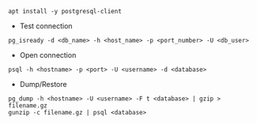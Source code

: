 ```
apt install -y postgresql-client
```

- Test connection
```
pg_isready -d <db_name> -h <host_name> -p <port_number> -U <db_user>
```

- Open connection
```
psql -h <hostname> -p <port> -U <username> -d <database>
```
- Dump/Restore
```
pg_dump -h <hostname> -U <username> -F t <database> | gzip > filename.gz
gunzip -c filename.gz | psql <database>
```
